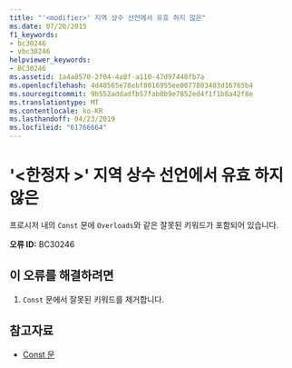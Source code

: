 ```yaml
---
title: "'<modifier>' 지역 상수 선언에서 유효 하지 않은"
ms.date: 07/20/2015
f1_keywords:
- bc30246
- vbc30246
helpviewer_keywords:
- BC30246
ms.assetid: 1a4a8570-2f04-4a8f-a110-47d97448fb7a
ms.openlocfilehash: 4d40565e78ebf8016955ee0077803483d16765b4
ms.sourcegitcommit: 9b552addadfb57fab0b9e7852ed4f1f1b8a42f8e
ms.translationtype: MT
ms.contentlocale: ko-KR
ms.lasthandoff: 04/23/2019
ms.locfileid: "61766664"
---
```

# <a name="modifier-is-not-valid-on-a-local-constant-declaration"></a>'\<한정자 >' 지역 상수 선언에서 유효 하지 않은
프로시저 내의 `Const` 문에 `Overloads`와 같은 잘못된 키워드가 포함되어 있습니다.  
  
 **오류 ID:** BC30246  
  
## <a name="to-correct-this-error"></a>이 오류를 해결하려면  
  
1. `Const` 문에서 잘못된 키워드를 제거합니다.  
  
## <a name="see-also"></a>참고자료

- [Const 문](../../visual-basic/language-reference/statements/const-statement.md)
